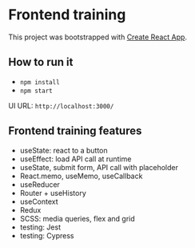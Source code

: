 # Frontend training

This project was bootstrapped with [Create React App](https://github.com/facebook/create-react-app).

## How to run it

- `npm install`
- `npm start`

UI URL: `http://localhost:3000/`

## Frontend training features

- useState: react to a button
- useEffect: load API call at runtime
- useState, submit form, API call with placeholder
- React.memo, useMemo, useCallback
- useReducer
- Router + useHistory
- useContext
- Redux
- SCSS: media queries, flex and grid
- testing: Jest
- testing: Cypress